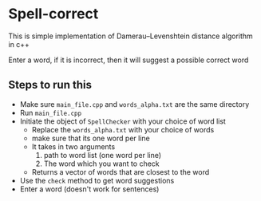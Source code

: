 # Spell-correct
This is simple implementation of Damerau–Levenshtein distance algorithm in c++

Enter a word, if it is incorrect, then it will suggest a possible correct word

## Steps to run this
- Make sure `main_file.cpp` and `words_alpha.txt` are the same directory
- Run `main_file.cpp`
- Initiate the object of `SpellChecker` with your choice of word list
  - Replace the `words_alpha.txt` with your choice of words
  - make sure that its one word per line
  - It takes in two arguments
     1. path to word list (one word per line)
     2. The word which you want to check
  - Returns a vector of words that are closest to the word
- Use the `check` method to get word suggestions
- Enter a word (doesn't work for sentences)
